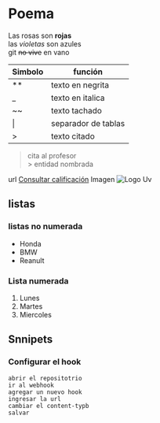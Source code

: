 # Poema
Las rosas son **rojas**  
las _violetas_ son azules  
git ~~no vive~~ en vano  

|Simbolo| función|
|-|-|
|**|texto en negrita|
|_| texto en italica|
|~~|texto tachado|
| \| | separador de tablas|
| >|  texto citado |


> cita al profesor  
&gt; entidad nombrada

url [Consultar calificación](https://ww.uv.mx.califiaciones)
Imagen ![Logo Uv](https://www.uv.mx/v2/images/logouv.jpg)

## listas
### listas no numerada

* Honda
* BMW
* Reanult
  
### Lista numerada

1. Lunes
2. Martes
3. Miercoles

## Snnipets
### Configurar el hook

```
abrir el repositotrio
ir al webhook
agregar un nuevo hook
ingresar la url
cambiar el content-typb
salvar
```

